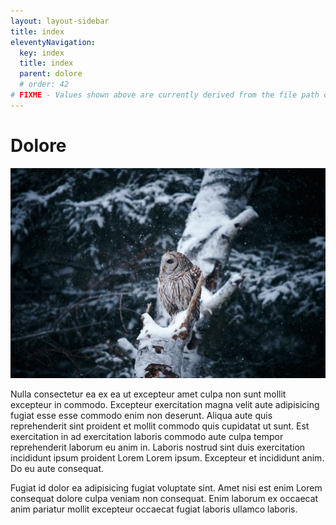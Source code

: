 ```yaml
---
layout: layout-sidebar
title: index
eleventyNavigation:
  key: index
  title: index
  parent: dolore
  # order: 42
# FIXME - Values shown above are currently derived from the file path only, except order which is also commented out because it is optional. Correct as desired and delete comment(s).
---
```


# Dolore

<img class="bordered" src="/static/images/bulksplash-hyneseyes-zLrqHNms8eE.jpg" alt="bulksplash-hyneseyes-zLrqHNms8eE.jpg" />

Nulla consectetur ea ex ea ut excepteur amet culpa non sunt mollit excepteur in commodo. Excepteur exercitation magna velit aute adipisicing fugiat esse esse commodo enim non deserunt. Aliqua aute quis reprehenderit sint proident et mollit commodo quis cupidatat ut sunt. Est exercitation in ad exercitation laboris commodo aute culpa tempor reprehenderit laborum eu anim in. Laboris nostrud sint duis exercitation incididunt ipsum proident Lorem Lorem ipsum. Excepteur et incididunt anim. Do eu aute consequat.

Fugiat id dolor ea adipisicing fugiat voluptate sint. Amet nisi est enim Lorem consequat dolore culpa veniam non consequat. Enim laborum ex occaecat anim pariatur mollit excepteur occaecat fugiat laboris ullamco laboris.